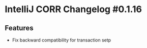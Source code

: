 <h1>IntelliJ CORR Changelog #0.1.16</h1>
<h2>Features</h2>
<ul>
    <li>Fix backward compatibility for transaction setp</li>
</ul>